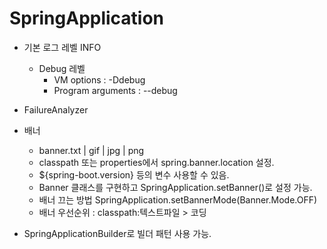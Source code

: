 # SpringApplication

 - 기본 로그 레벨 INFO
    - Debug 레벨
        - VM options : -Ddebug
        - Program arguments : --debug
        
 
 - FailureAnalyzer
 
 - 배너
    - banner.txt | gif | jpg | png
    - classpath 또는 properties에서 spring.banner.location 설정.
    - ${spring-boot.version} 등의 변수 사용할 수 있음.
    - Banner 클래스를 구현하고 SpringApplication.setBanner()로 설정 가능.
    - 배너 끄는 방법 SpringApplication.setBannerMode(Banner.Mode.OFF)
    - 배너 우선순위 : classpath:텍스트파일 > 코딩
    
 - SpringApplicationBuilder로 빌더 패턴 사용 가능.